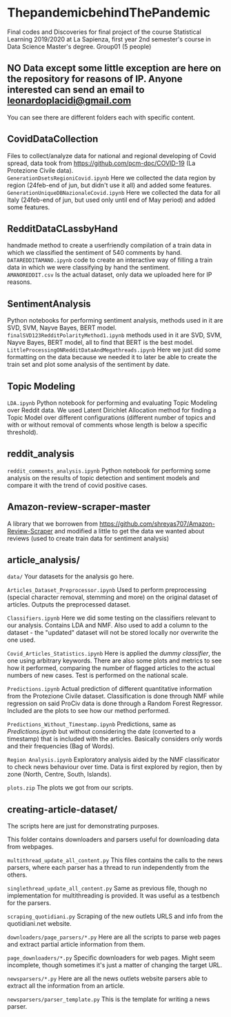 # ThepandemicbehindThePandemic
Final codes and Discoveries for final project of the course Statistical Learning 2019/2020 at La Sapienza, first year 2nd semester's course in Data Science Master's degree. Group01 (5 people)

## NO Data except some little exception are here on the repository for reasons of IP. Anyone interested can send an email to leonardoplacidi@gmail.com


You can see there are different folders each with specific content.<br>

## CovidDataCollection
Files to collect/analyze data for national and regional developing of Covid spread, data took from https://github.com/pcm-dpc/COVID-19 (La Protezione Civile data).<br>
`GenerationDsetsRegioniCovid.ipynb` Here we collected the data region by region (24feb-end of jun, but didn't use it all) and added some features.<br>
`GenerationUniqueDBNazionaleCovid.ipynb` Here we collected the data for all Italy (24feb-end of jun, but used only until end of May period) and added some features.<br>

## RedditDataCLassbyHand
handmade method to create a userfriendly compilation of a train data in which we classified the sentiment of 540 comments by hand. <br>
`DATAREDDITAMANO.ipynb` code to create an interactive way of filling a train data in which we were classifying by hand the sentiment. <br>
`AMANOREDDIT.csv` Is the actual dataset, only data we uploaded here for IP reasons.

## SentimentAnalysis
Python notebooks for performing sentiment analysis, methods used in it are SVD, SVM, Nayve Bayes, BERT model.<br>
`finalSVD123RedditPolarityMethod1.ipynb` methods used in it are SVD, SVM, Nayve Bayes, BERT model, all to find that BERT is the best model.<br>
`LittleProcessingONRedditDataAndMegathreads.ipynb` Here we just did some formatting on the data because we needed it to later be able to create the train set and plot some analysis of the sentiment by date.

## Topic Modeling
`LDA.ipynb` Python notebook for performing and evaluating Topic Modeling over Reddit data. We used Latent Dirichlet Allocation method for finding a Topic Model over different configurations (different number of topics and with or without removal of comments whose length is below a specific threshold).<br>

## reddit_analysis
`reddit_comments_analysis.ipynb` Python notebook for performing some analysis on the results of topic detection and sentiment models and compare it with the trend of covid positive cases.


## Amazon-review-scraper-master 
A library that we borrowen from https://github.com/shreyas707/Amazon-Review-Scraper and modified a little to get the data we wanted about reviews (used to create train data for sentiment analysis) <br>



## article_analysis/

`data/` Your datasets for the analysis go here. 

`Articles_Dataset_Preprocessor.ipynb` Used to perform preprocessing (special character removal, stemming and more) on the original dataset of articles. Outputs the preprocessed dataset.

`Classifiers.ipynb` Here we did some testing on the classifiers relevant to our analysis. Contains LDA and NMF. Also used to add a column to the dataset - the "updated" dataset will not be stored locally nor overwrite the one used.

`Covid_Articles_Statistics.ipynb` Here is applied the *dummy classifier*, the one using arbitrary keywords. There are also some plots and metrics to see how it performed, comparing the number of flagged articles to the actual numbers of new cases. Test is performed on the national scale. 

`Predictions.ipynb` Actual prediction of different quantitative information from the Protezione Civile dataset. Classification is done through NMF while regression on said ProCiv data is done through a Random Forest Regressor.
Included are the plots to see how our method performed. 

`Predictions_Without_Timestamp.ipynb` Predictions, same as *Predictions.ipynb* but without considering the date (converted to a timestamp) that is included with the articles. Basically considers only words and their frequencies (Bag of Words).

`Region Analysis.ipynb` Exploratory analysis aided by the NMF classificator to check news behaviour over time. Data is first explored by region, then by zone (North, Centre, South, Islands).

`plots.zip` The plots we got from our scripts.

## creating-article-dataset/

The scripts here are just for demonstrating purposes.

This folder contains downloaders and parsers useful for downloading data from webpages. 

`multithread_update_all_content.py` This files contains the calls to the news parsers, where each parser has a thread to run independently from the others. 

`singlethread_update_all_content.py` Same as previous file, though no implementation for multithreading is provided. It was useful as a testbench for the parsers.

`scraping_quotidiani.py` Scraping of the new outlets URLS and info from the quotidiani.net website.

`downloaders/page_parsers/*.py` Here are all the scripts to parse web pages and extract partial article information from them. 

`page_downloaders/*.py` Specific downloaders for web pages. Might seem incomplete, though sometimes it's just a matter of changing the target URL.

`newsparsers/*.py` Here are all the news outlets website parsers able to extract all the information from an article. 

`newsparsers/parser_template.py` This is the template for writing a news parser. 



